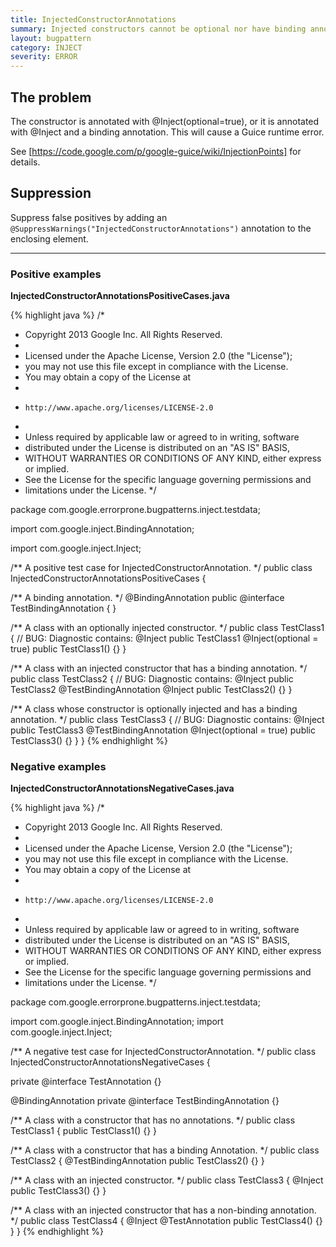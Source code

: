 ```yaml
---
title: InjectedConstructorAnnotations
summary: Injected constructors cannot be optional nor have binding annotations
layout: bugpattern
category: INJECT
severity: ERROR
---
```


<!--
*** AUTO-GENERATED, DO NOT MODIFY ***
To make changes, edit the @BugPattern annotation or the explanation in docs/bugpattern.
-->

## The problem
The constructor is annotated with @Inject(optional=true), or it is annotated with @Inject and a binding annotation. This will cause a Guice runtime error.

See [https://code.google.com/p/google-guice/wiki/InjectionPoints] for details.

## Suppression
Suppress false positives by adding an `@SuppressWarnings("InjectedConstructorAnnotations")` annotation to the enclosing element.

----------

### Positive examples
__InjectedConstructorAnnotationsPositiveCases.java__

{% highlight java %}
/*
 * Copyright 2013 Google Inc. All Rights Reserved.
 *
 * Licensed under the Apache License, Version 2.0 (the "License");
 * you may not use this file except in compliance with the License.
 * You may obtain a copy of the License at
 *
 *     http://www.apache.org/licenses/LICENSE-2.0
 *
 * Unless required by applicable law or agreed to in writing, software
 * distributed under the License is distributed on an "AS IS" BASIS,
 * WITHOUT WARRANTIES OR CONDITIONS OF ANY KIND, either express or implied.
 * See the License for the specific language governing permissions and
 * limitations under the License.
 */

package com.google.errorprone.bugpatterns.inject.testdata;

import com.google.inject.BindingAnnotation;

import com.google.inject.Inject;

/** A positive test case for InjectedConstructorAnnotation. */
public class InjectedConstructorAnnotationsPositiveCases {

  /** A binding annotation. */
  @BindingAnnotation
  public @interface TestBindingAnnotation {
  }

  /** A class with an optionally injected constructor. */
  public class TestClass1 {
    // BUG: Diagnostic contains: @Inject public TestClass1
    @Inject(optional = true) public TestClass1() {}
  }

  /** A class with an injected constructor that has a binding annotation. */
  public class TestClass2 {
    // BUG: Diagnostic contains: @Inject public TestClass2
    @TestBindingAnnotation @Inject public TestClass2() {}
  }

  /** A class whose constructor is optionally injected and has a binding annotation. */
  public class TestClass3 {
    // BUG: Diagnostic contains: @Inject public TestClass3
    @TestBindingAnnotation @Inject(optional = true) public TestClass3() {}
  }
}
{% endhighlight %}

### Negative examples
__InjectedConstructorAnnotationsNegativeCases.java__

{% highlight java %}
/*
 * Copyright 2013 Google Inc. All Rights Reserved.
 *
 * Licensed under the Apache License, Version 2.0 (the "License");
 * you may not use this file except in compliance with the License.
 * You may obtain a copy of the License at
 *
 *     http://www.apache.org/licenses/LICENSE-2.0
 *
 * Unless required by applicable law or agreed to in writing, software
 * distributed under the License is distributed on an "AS IS" BASIS,
 * WITHOUT WARRANTIES OR CONDITIONS OF ANY KIND, either express or implied.
 * See the License for the specific language governing permissions and
 * limitations under the License.
 */

package com.google.errorprone.bugpatterns.inject.testdata;

import com.google.inject.BindingAnnotation;
import com.google.inject.Inject;

/** A negative test case for InjectedConstructorAnnotation. */
public class InjectedConstructorAnnotationsNegativeCases {

  private @interface TestAnnotation {}

  @BindingAnnotation
  private @interface TestBindingAnnotation {}

  /** A class with a constructor that has no annotations. */
  public class TestClass1 {
    public TestClass1() {}
  }

  /** A class with a constructor that has a binding Annotation. */
  public class TestClass2 {
    @TestBindingAnnotation
    public TestClass2() {}
  }

  /** A class with an injected constructor. */
  public class TestClass3 {
    @Inject
    public TestClass3() {}
  }

  /** A class with an injected constructor that has a non-binding annotation. */
  public class TestClass4 {
    @Inject
    @TestAnnotation
    public TestClass4() {}
  }
}
{% endhighlight %}

